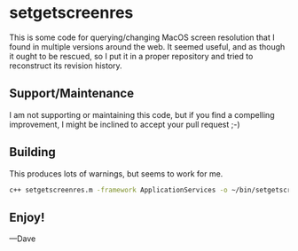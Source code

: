 # setgetscreenres

This is some code for querying/changing MacOS screen resolution that I
found in multiple versions around the web.  It seemed useful, and as
though it ought to be rescued, so I put it in a proper repository and
tried to reconstruct its revision history. 

## Support/Maintenance

I am not supporting or maintaining this code, but if you find a
compelling improvement, I might be inclined to accept your pull
request ;-)

## Building

This produces lots of warnings, but seems to work for me.

```sh
c++ setgetscreenres.m -framework ApplicationServices -o ~/bin/setgetscreenres -arch i386
```

## Enjoy!

—Dave
